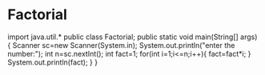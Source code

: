 # Factorial

import java.util.*
public class Factorial;
public static void main(String[] args) {
	Scanner sc=new Scanner(System.in);
	System.out.println("enter the number:");
     int n=sc.nextInt();
     int fact=1;
      for(int i=1;i<=n;i++){
	       fact=fact*i;
           }
    System.out.println(fact);
	}
  }

